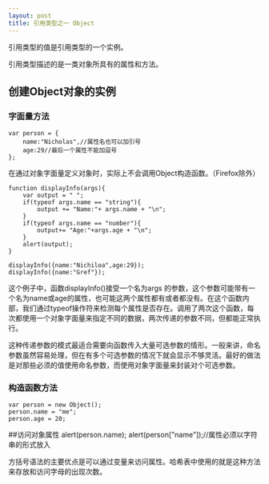 ```yaml
---
layout: post
title: 引用类型之一 Object
---
```

引用类型的值是引用类型的一个实例。

引用类型描述的是一类对象所具有的属性和方法。

## 创建Object对象的实例
### 字面量方法
    var person = {
        name:"Nicholas",//属性名也可以加引号
        age:29//最后一个属性不能加逗号
    };

在通过对象字面量定义对象时，实际上不会调用Object构造函数。（Firefox除外）

    function displayInfo(args){
        var output = " ";
        if(typeof args.name == "string"){
            output += "Name:"+ args.name + "\n";
        }
        if(typeof args.name == "number"){
            output+= "Age:"+args.age + "\n";
        }
        alert(output);
    }

    displayInfo({name:"Nichiloa",age:29});
    displayInfo({name:"Gref"});
    
这个例子中，函数displayInfo()接受一个名为args 的参数，这个参数可能带有一个名为name或age的属性，也可能这两个属性都有或者都没有。在这个函数内部，我们通过typeof操作符来检测每个属性是否存在。调用了两次这个函数，每次都使用一个对象字面量来指定不同的数据，两次传递的参数不同，但都能正常执行。

这种传递参数的模式最适合需要向函数传入大量可选参数的情形。一般来讲，命名参数虽然容易处理，但在有多个可选参数的情况下就会显示不够灵活。最好的做法是对那些必须的值使用命名参数，而使用对象字面量来封装对个可选参数。



### 构造函数方法
    var person = new Object();
    person.name = "me";
    person.age = 20;
    
##访问对象属性
    alert(person.name);
    alert(person["name"]);//属性必须以字符串的形式放入
    
方括号语法的主要优点是可以通过变量来访问属性。哈希表中使用的就是这种方法来存放和访问字母的出现次数。